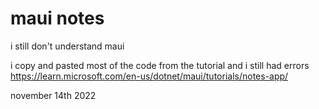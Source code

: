 # maui notes

i still don't understand maui

i copy and pasted most of the code from the tutorial and i still had errors https://learn.microsoft.com/en-us/dotnet/maui/tutorials/notes-app/ 

november 14th 2022
